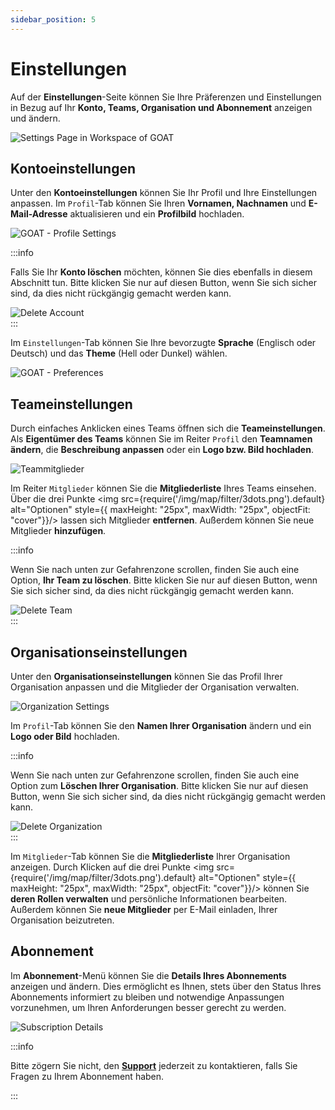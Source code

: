 ```yaml
---
sidebar_position: 5
---
```


# Einstellungen

Auf der **Einstellungen**-Seite können Sie Ihre Präferenzen und Einstellungen in Bezug auf Ihr **Konto, Teams, Organisation und Abonnement** anzeigen und ändern.

<div style={{ display: 'flex', flexDirection: 'column', alignItems: 'center'}}>
  <img src={require('/img/workspace/settings/settings_general.gif').default} alt="Settings Page in Workspace of GOAT" style={{ maxHeight: "auto", maxWidth: "auto", objectFit: "cover"}}/>
</div> 

## Kontoeinstellungen

Unter den **Kontoeinstellungen** können Sie Ihr Profil und Ihre Einstellungen anpassen. 
Im <code>Profil</code>-Tab können Sie Ihren **Vornamen, Nachnamen** und **E-Mail-Adresse** aktualisieren und ein **Profilbild** hochladen.

<div style={{ display: 'flex', flexDirection: 'column', alignItems: 'center'}}>
  <img src={require('/img/workspace/settings/profile.png').default} alt="GOAT - Profile Settings" style={{ maxHeight: "auto", maxWidth: "600px", objectFit: "cover"}}/>
</div> 

:::info

Falls Sie Ihr **Konto löschen** möchten, können Sie dies ebenfalls in diesem Abschnitt tun. Bitte klicken Sie nur auf diesen Button, wenn Sie sich sicher sind, da dies nicht rückgängig gemacht werden kann.

<div style={{ display: 'flex', flexDirection: 'column', alignItems: 'center'}}>
  <img src={require('/img/workspace/settings/delete_account.png').default} alt="Delete Account" style={{ maxHeight: "auto", maxWidth: "auto", objectFit: "cover"}}/>
</div> 
:::


Im <code>Einstellungen</code>-Tab können Sie Ihre bevorzugte **Sprache** (Englisch oder Deutsch) und das **Theme** (Hell oder Dunkel) wählen.

<div style={{ display: 'flex', flexDirection: 'column', alignItems: 'center'}}>
  <img src={require('/img/workspace/settings/preferences.png').default} alt="GOAT - Preferences" style={{ maxHeight: "300px", maxWidth: "600px", objectFit: "cover"}}/>
</div> 

<p>
</p>


## Teameinstellungen

Durch einfaches Anklicken eines Teams öffnen sich die **Teameinstellungen**. Als **Eigentümer des Teams** können Sie im Reiter <code>Profil</code> den **Teamnamen ändern**, die **Beschreibung anpassen** oder ein **Logo bzw. Bild hochladen**.

<div style={{ display: 'flex', flexDirection: 'column', alignItems: 'center'}}> <img src={require('/img/workspace/settings/team_settings.png').default} alt="Teammitglieder" style={{ maxHeight: "auto", maxWidth: "auto", objectFit: "cover"}}/> </div>

Im Reiter <code>Mitglieder</code> können Sie die **Mitgliederliste** Ihres Teams einsehen. Über die drei Punkte <img src={require('/img/map/filter/3dots.png').default} alt="Optionen" style={{ maxHeight: "25px", maxWidth: "25px", objectFit: "cover"}}/> lassen sich Mitglieder **entfernen**. Außerdem können Sie neue Mitglieder **hinzufügen**.


:::info

Wenn Sie nach unten zur Gefahrenzone scrollen, finden Sie auch eine Option, **Ihr Team zu löschen**. Bitte klicken Sie nur auf diesen Button, wenn Sie sich sicher sind, da dies nicht rückgängig gemacht werden kann.


<div style={{ display: 'flex', flexDirection: 'column', alignItems: 'center'}}>
  <img src={require('/img/workspace/settings/delete_team.png').default} alt="Delete Team" style={{ maxHeight: "auto", maxWidth: "auto", objectFit: "cover"}}/>
</div> 
:::

## Organisationseinstellungen

Unter den **Organisationseinstellungen** können Sie das Profil Ihrer Organisation anpassen und die Mitglieder der Organisation verwalten.

<div style={{ display: 'flex', flexDirection: 'column', alignItems: 'center'}}>
  <img src={require('/img/workspace/settings/organization_settings.png').default} alt="Organization Settings" style={{ maxHeight: "auto", maxWidth: "auto", objectFit: "cover"}}/>
</div> 


Im <code>Profil</code>-Tab können Sie den **Namen Ihrer Organisation** ändern und ein **Logo oder Bild** hochladen.

:::info

Wenn Sie nach unten zur Gefahrenzone scrollen, finden Sie auch eine Option zum **Löschen Ihrer Organisation**. Bitte klicken Sie nur auf diesen Button, wenn Sie sich sicher sind, da dies nicht rückgängig gemacht werden kann.


<div style={{ display: 'flex', flexDirection: 'column', alignItems: 'center'}}>
  <img src={require('/img/workspace/settings/delete_organization.png').default} alt="Delete Organization" style={{ maxHeight: "auto", maxWidth: "auto", objectFit: "cover"}}/>
</div> 
:::

Im <code>Mitglieder</code>-Tab können Sie die **Mitgliederliste** Ihrer Organisation anzeigen. Durch Klicken auf die drei Punkte <img src={require('/img/map/filter/3dots.png').default} alt="Optionen" style={{ maxHeight: "25px", maxWidth: "25px", objectFit: "cover"}}/> können Sie **deren Rollen verwalten** und persönliche Informationen bearbeiten. Außerdem können Sie **neue Mitglieder** per E-Mail einladen, Ihrer Organisation beizutreten.


<p>
</p>


## Abonnement

Im **Abonnement**-Menü können Sie die **Details Ihres Abonnements** anzeigen und ändern. Dies ermöglicht es Ihnen, stets über den Status Ihres Abonnements informiert zu bleiben und notwendige Anpassungen vorzunehmen, um Ihren Anforderungen besser gerecht zu werden.


<div style={{ display: 'flex', flexDirection: 'column', alignItems: 'center'}}>
  <img src={require('/img/workspace/settings/subscription_settings.png').default} alt="Subscription Details" style={{ maxHeight: "auto", maxWidth: "auto", objectFit: "cover"}}/>
</div> 

:::info

Bitte zögern Sie nicht, den **[Support](https://plan4better.de/de/contact/ "Contact support")** jederzeit zu kontaktieren, falls Sie Fragen zu Ihrem Abonnement haben.

:::
